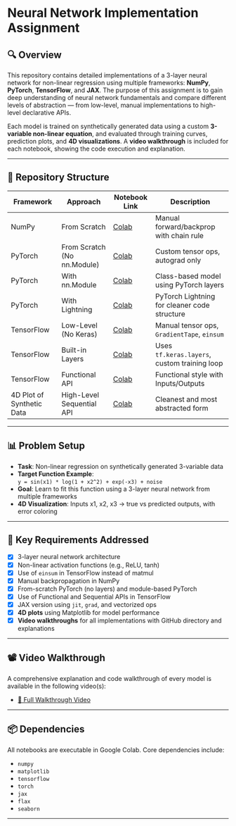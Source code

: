 # Neural Network Implementation Assignment


## 🔍 Overview

This repository contains detailed implementations of a 3-layer neural network for non-linear regression using multiple frameworks: **NumPy**, **PyTorch**, **TensorFlow**, and **JAX**. The purpose of this assignment is to gain deep understanding of neural network fundamentals and compare different levels of abstraction — from low-level, manual implementations to high-level declarative APIs.

Each model is trained on synthetically generated data using a custom **3-variable non-linear equation**, and evaluated through training curves, prediction plots, and **4D visualizations**. A **video walkthrough** is included for each notebook, showing the code execution and explanation.

---

## 📂 Repository Structure

| Framework   | Approach                      | Notebook Link | Description |
|-------------|-------------------------------|----------------|-------------|
| NumPy       | From Scratch                  | [Colab](https://colab.research.google.com/drive/1aI9k-Bsri5PP1c5QeDSEWicX0Bhb39HP?usp=sharing)     | Manual forward/backprop with chain rule |
| PyTorch     | From Scratch (No nn.Module)   | [Colab](https://colab.research.google.com/drive/1DnP0aoITT7LV4FJydUIt_6JmNNS7kK5x?usp=sharing)     | Custom tensor ops, autograd only |
| PyTorch     | With nn.Module                | [Colab](https://colab.research.google.com/drive/1RILlhezHF7-Xe3DizJ4kbOUeSmig4F6F?usp=sharing)     | Class-based model using PyTorch layers |
| PyTorch     | With Lightning                | [Colab](https://colab.research.google.com/drive/1LzZqP6L0MsXBrW39tKTtECkgspVr624A?usp=sharing)     | PyTorch Lightning for cleaner code structure |
| TensorFlow  | Low-Level (No Keras)          | [Colab](https://colab.research.google.com/drive/1EGIwvRmELeMmKhsXIkm2V7kHtrUa1KLI?usp=sharing)     | Manual tensor ops, `GradientTape`, `einsum` |
| TensorFlow  | Built-in Layers               | [Colab](https://colab.research.google.com/drive/1bXE3XOtPcXDsvENTcg2g2WsS8EypDRJv?usp=sharing)     | Uses `tf.keras.layers`, custom training loop |
| TensorFlow  | Functional API                | [Colab](https://colab.research.google.com/drive/1--9JJktC1pJvirrKnnZBvqKwfNNziLFR?usp=sharing)     | Functional style with Inputs/Outputs |
| 4D Plot of Synthetic Data | High-Level Sequential API     | [Colab](https://colab.research.google.com/drive/1-17qdnhj5iisxePUJ2qrU7C5nf14ZsMt?usp=sharing)     | Cleanest and most abstracted form |


---

## 📊 Problem Setup

- **Task**: Non-linear regression on synthetically generated 3-variable data
- **Target Function Example**:  
  `y = sin(x1) * log(1 + x2^2) + exp(-x3) + noise`
- **Goal**: Learn to fit this function using a 3-layer neural network from multiple frameworks
- **4D Visualization**: Inputs x1, x2, x3 → true vs predicted outputs, with error coloring

---

## 📌 Key Requirements Addressed

- [x] 3-layer neural network architecture
- [x] Non-linear activation functions (e.g., ReLU, tanh)
- [x] Use of `einsum` in TensorFlow instead of matmul
- [x] Manual backpropagation in NumPy
- [x] From-scratch PyTorch (no layers) and module-based PyTorch
- [x] Use of Functional and Sequential APIs in TensorFlow
- [x] JAX version using `jit`, `grad`, and vectorized ops
- [x] **4D plots** using Matplotlib for model performance
- [x] **Video walkthroughs** for all implementations with GitHub directory and explanations

---

## 📽️ Video Walkthrough

A comprehensive explanation and code walkthrough of every model is available in the following video(s):

- [🎥 Full Walkthrough Video](https://youtu.be/fxfMoKUP-Io)


---


## 📦 Dependencies

All notebooks are executable in Google Colab. Core dependencies include:
- `numpy`
- `matplotlib`
- `tensorflow`
- `torch`
- `jax`
- `flax`
- `seaborn`

---

